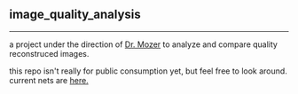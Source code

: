 ## image_quality_analysis
---
a project under the direction of [Dr. Mozer](http://www.cs.colorado.edu/~mozer/index.php) to analyze and compare quality reconstruced images. 

this repo isn't really for public consumption yet, but feel free to look around. current nets are [here.](https://github.com/michaelneuder/image_quality_analysis/tree/master/bin/nets/wip)
